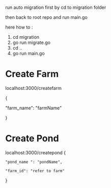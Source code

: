 run auto migration first by cd to migration folder

then back to root repo and run main.go

here how to :

1. cd migration
2. go run migrate.go
3. cd ..
4. go run main.go

# Create Farm
localhost:3000/createfarm

{

  "farm_name": "farmName"
  
}



# Create Pond
localhost:3000/createpond
{

    "pond_name ": "pondName",
    
    "farm_id": "refer to farm"
}
